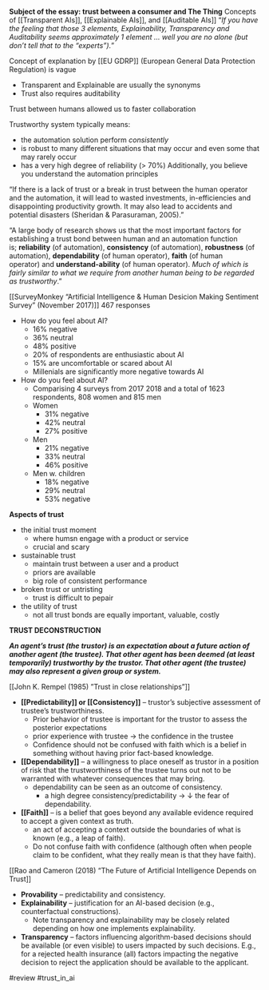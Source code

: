 **Subject of the essay: trust between a consumer and The Thing**
Concepts of [[Transparent AIs]], [[Explainable AIs]], and [[Auditable AIs]]
	“*If you have the feeling that those 3 elements, Explainability, Transparency and Auditability seems approximately 1 element … well you are no alone (but don’t tell that to the “experts”).*”

Concept of explanation by [[EU GDRP]] (European General Data Protection Regulation) is vague

* Transparent and Explainable are usually the synonyms
* Trust also requires auditability

Trust between humans allowed us to faster collaboration

Trustworthy system typically means:
- the automation solution perform *consistently*
- is robust to many different situations that may occur and even some that may rarely occur
- has a very high degree of reliability (> 70%)
Additionally, you believe you understand the automation principles

“If there is a lack of trust or a break in trust between the human operator and the automation, it will lead to wasted investments, in-efficiencies and disappointing productivity growth. It may also lead to accidents and potential disasters (Sheridan & Parasuraman, 2005).”

“A large body of research shows us that the most important factors for establishing a trust bond between human and an automation function is; **reliability** (of automation), **consistency** (of automation), **robustness** (of automation), **dependability** (of human operator), **faith** (of human operator) and **understand-ability** (of human operator). *Much of which is fairly similar to what we require from another human being to be regarded as trustworthy*.”

[[SurveyMonkey “Artificial Intelligence & Human Desicion Making Sentiment Survey” (November 2017)]] 467 responses
* How do you feel about AI?
	* 16% negative
	* 36% neutral
	* 48% positive
	* 20% of respondents are enthusiastic about AI
	* 15% are uncomfortable or scared about AI
	* Millenials are significantly more negative towards AI
* How do you feel about AI?
	- Comparising 4 surveys from 2017  2018 and a total of 1623 respondents, 808 women and 815 men
	* Women
		* 31% negative
		* 42% neutral
		* 27% positive
	* Men
		* 21% negative
		* 33% neutral
		* 46% positive
	* Men w. children
		* 18% negative
		* 29% neutral
		* 53% negative

**Aspects of trust**
- the initial trust moment
	- where humsn engage with a product or service
	- crucial and scary
- sustainable trust
	- maintain trust between a user and a product
	- priors are available
	- big role of consistent performance
- broken trust or untristing 
	- trust is difficult to pepair
- the utility of trust
	- not all trust bonds are equally important, valuable, costly

**TRUST DECONSTRUCTION**

_**An agent’s trust (the trustor) is an expectation about a future action of another agent (the trustee). That other agent has been deemed (at least temporarily) trustworthy by the trustor. That other agent (the trustee) may also represent a given group or system.**_

[[John K. Rempel (1985) ”Trust in close relationships”]]
-   **[[Predictability]] or [[Consistency]]** – trustor’s subjective assessment of trustee’s trustworthiness.
	- Prior behavior of trustee is important for the trustor to assess the posterior expectations
	- prior experience with trustee → the confidence in the trustee 
	- Confidence should not be confused with faith which is a belief in something without having prior fact-based knowledge.
-   **[[Dependability]]** – a willingness to place oneself as trustor in a position of risk that the trustworthiness of the trustee turns out not to be warranted with whatever consequences that may bring. 
	- dependability can be seen as an outcome of consistency.
		- a high degree consistency/predictability → ↓ the fear of dependability.
-   **[[Faith]]** – is a belief that goes beyond any available evidence required to accept a given context as truth.
	- an act of accepting a context outside the boundaries of what is known (e.g., a leap of faith).
	- Do not confuse faith with confidence (although often when people claim to be confident, what they really mean is that they have faith).

[[Rao and Cameron (2018) “The Future of Artificial Intelligence Depends on Trust]]
-   **Provability** – predictability and consistency.
-   **Explainability** – justification for an AI-based decision (e.g., counterfactual constructions).
	- Note transparency and explainability may be closely related depending on how one implements explainability.
-   **Transparency** – factors influencing algorithm-based decisions should be available (or even visible) to users impacted by such decisions. E.g., for a rejected health insurance (all) factors impacting the negative decision to reject the application should be available to the applicant.


#review 
#trust_in_ai
